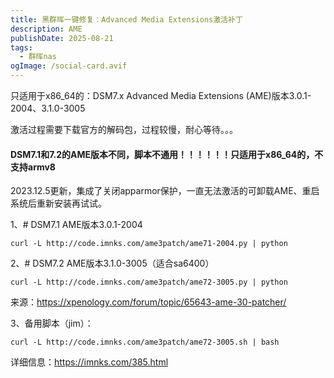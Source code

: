 ```yaml
---
title: 黑群晖一键修复：Advanced Media Extensions激活补丁
description: AME
publishDate: 2025-08-21
tags:
  - 群晖nas
ogImage: /social-card.avif
---
```

只适用于x86_64的：DSM7.x Advanced Media Extensions (AME)版本3.0.1-2004、3.1.0-3005

激活过程需要下载官方的解码包，过程较慢，耐心等待。。。

#### DSM7.1和7.2的AME版本不同，脚本不通用！！！！！！只适用于x86_64的，不支持armv8

2023.12.5更新，集成了关闭apparmor保护，一直无法激活的可卸载AME、重启系统后重新安装再试试。

1、# DSM7.1 AME版本3.0.1-2004

```
curl -L http://code.imnks.com/ame3patch/ame71-2004.py | python
```

2、# DSM7.2 AME版本3.1.0-3005（适合sa6400）


```
curl -L http://code.imnks.com/ame3patch/ame72-3005.py | python
```




来源：https://xpenology.com/forum/topic/65643-ame-30-patcher/

3、备用脚本（jim）：

```
curl -L http://code.imnks.com/ame3patch/ame72-3005.sh | bash
```

详细信息：https://imnks.com/385.html
